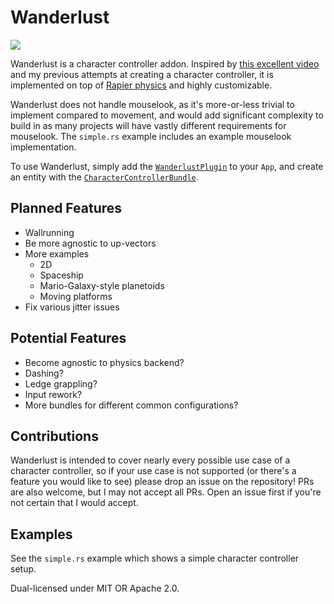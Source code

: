 # Wanderlust
<p align="left">
 <a href="https://crates.io/crates/bevy_mod_wanderlust">
  <img src="https://img.shields.io/badge/crates.io-wanderlust-orange">
 </a>
</p>

Wanderlust is a character controller addon. Inspired by [this excellent video](https://www.youtube.com/watch?v=qdskE8PJy6Q) and
my previous attempts at creating a character controller, it is implemented on top of [Rapier physics](https://rapier.rs/)
and highly customizable.
 
Wanderlust does not handle mouselook, as it's more-or-less trivial to implement compared to movement, and would add significant complexity to build in
as many projects will have vastly different requirements for mouselook. The `simple.rs` example includes an example mouselook implementation.

To use Wanderlust, simply add the [`WanderlustPlugin`](plugins::WanderlustPlugin) to your `App`, and create an entity with the [`CharacterControllerBundle`](bundles::CharacterControllerBundle). 

## Planned Features
- Wallrunning
- Be more agnostic to up-vectors
- More examples
  - 2D
  - Spaceship
  - Mario-Galaxy-style planetoids
  - Moving platforms
- Fix various jitter issues

## Potential Features
- Become agnostic to physics backend?
- Dashing?
- Ledge grappling?
- Input rework?
- More bundles for different common configurations?

## Contributions
Wanderlust is intended to cover nearly every possible use case of a character controller, so if your use case is not supported (or there's a feature you would like to see)
please drop an issue on the repository! PRs are also welcome, but I may not accept all PRs. Open an issue first if you're not certain that I would accept.

## Examples
See the `simple.rs` example which shows a simple character controller setup.

Dual-licensed under MIT OR Apache 2.0.
